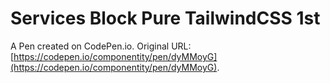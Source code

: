 # Services Block Pure TailwindCSS 1st

A Pen created on CodePen.io. Original URL: [https://codepen.io/componentity/pen/dyMMoyG](https://codepen.io/componentity/pen/dyMMoyG).


